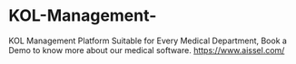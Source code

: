 # KOL-Management-
KOL Management Platform Suitable for Every Medical Department, Book a Demo to know more about our medical software.
https://www.aissel.com/
